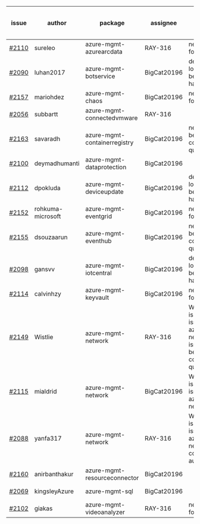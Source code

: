 | issue | author | package | assignee | bot advice | created date of issue | delay from created date |
| ------ | ------ | ------ | ------ | ------ | ------ | :-----: |
| [#2110](https://github.com/Azure/sdk-release-request/issues/2110) | sureleo | azure-mgmt-azurearcdata | RAY-316 | new comment for author. | 2021-10-13 | 9 |
| [#2090](https://github.com/Azure/sdk-release-request/issues/2090) | luhan2017 | azure-mgmt-botservice | BigCat20196 | delay for a long time and better to handle now. | 2021-10-09 | 14 |
| [#2157](https://github.com/Azure/sdk-release-request/issues/2157) | mariohdez | azure-mgmt-chaos | BigCat20196 | new comment for author. | 2021-10-21 | 1 |
| [#2056](https://github.com/Azure/sdk-release-request/issues/2056) | subbartt | azure-mgmt-connectedvmware | RAY-316 |   | 2021-10-02 | 21 |
| [#2163](https://github.com/Azure/sdk-release-request/issues/2163) | savaradh | azure-mgmt-containerregistry | BigCat20196 | new issue and better to confirm quickly. | 2021-10-22 | 1 |
| [#2100](https://github.com/Azure/sdk-release-request/issues/2100) | deymadhumanti | azure-mgmt-dataprotection | BigCat20196 |   | 2021-10-13 | 10 |
| [#2112](https://github.com/Azure/sdk-release-request/issues/2112) | dpokluda | azure-mgmt-deviceupdate | BigCat20196 | delay for a long time and better to handle now. | 2021-10-13 | 9 |
| [#2152](https://github.com/Azure/sdk-release-request/issues/2152) | rohkuma-microsoft | azure-mgmt-eventgrid | BigCat20196 | new comment for author. | 2021-10-21 | 2 |
| [#2155](https://github.com/Azure/sdk-release-request/issues/2155) | dsouzaarun | azure-mgmt-eventhub | BigCat20196 | new issue and better to confirm quickly. | 2021-10-21 | 2 |
| [#2098](https://github.com/Azure/sdk-release-request/issues/2098) | gansvv | azure-mgmt-iotcentral | BigCat20196 | delay for a long time and better to handle now. | 2021-10-12 | 11 |
| [#2114](https://github.com/Azure/sdk-release-request/issues/2114) | calvinhzy | azure-mgmt-keyvault | BigCat20196 | new comment for author. | 2021-10-14 | 9 |
| [#2149](https://github.com/Azure/sdk-release-request/issues/2149) | Wistlie | azure-mgmt-network | RAY-316 | Warning:There is duplicated issue for azure-mgmt-network. new issue and better to confirm quickly. | 2021-10-21 | 2 |
| [#2115](https://github.com/Azure/sdk-release-request/issues/2115) | mialdrid | azure-mgmt-network | BigCat20196 | Warning:There is duplicated issue for azure-mgmt-network.   | 2021-10-14 | 9 |
| [#2088](https://github.com/Azure/sdk-release-request/issues/2088) | yanfa317 | azure-mgmt-network | RAY-316 | Warning:There is duplicated issue for azure-mgmt-network. new comment for author. | 2021-10-08 | 15 |
| [#2160](https://github.com/Azure/sdk-release-request/issues/2160) | anirbanthakur | azure-mgmt-resourceconnector | BigCat20196 |   | 2021-10-22 | 1 |
| [#2069](https://github.com/Azure/sdk-release-request/issues/2069) | kingsleyAzure | azure-mgmt-sql | BigCat20196 |   | 2021-10-05 | 18 |
| [#2102](https://github.com/Azure/sdk-release-request/issues/2102) | giakas | azure-mgmt-videoanalyzer | RAY-316 | new comment for author. | 2021-10-13 | 10 |
